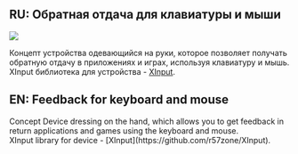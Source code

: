 <h2>RU: Обратная отдача для клавиатуры и мыши</h2>

![](https://github.com/r57zone/Concepts/blob/master/Feedback_for_keyboard_and_mouse.png)<br>

Концепт устройства одевающийся на руки, которое позволяет получать обратную отдачу в приложениях и играх, используя клавиатуру и мышь.<br>
XInput библиотека для устройства - [XInput](https://github.com/r57zone/XInput).
<h2>EN: Feedback for keyboard and mouse</h2>
Concept Device dressing on the hand, which allows you to get feedback in return applications and games using the keyboard and mouse.<br>
XInput library for device - [XInput](https://github.com/r57zone/XInput).
